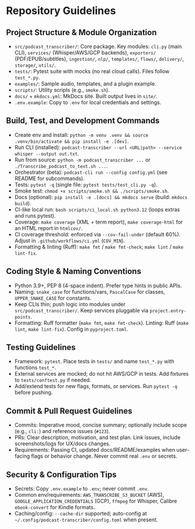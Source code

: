 # Repository Guidelines

## Project Structure & Module Organization
- `src/podcast_transcriber/`: Core package. Key modules: `cli.py` (main CLI), `services/` (Whisper/AWS/GCP backends), `exporters/` (PDF/EPUB/subtitles), `ingestion/`, `nlp/`, `templates/`, `flows/`, `delivery/`, `storage/`, `utils/`.
- `tests/`: Pytest suite with mocks (no real cloud calls). Files follow `test_*.py`.
- `examples/`: Sample audio, templates, and a plugin example.
- `scripts/`: Utility scripts (e.g., `smoke.sh`).
- `docs/` + `mkdocs.yml`: MkDocs site. Built output lives in `site/`.
- `.env.example`: Copy to `.env` for local credentials and settings.

## Build, Test, and Development Commands
- Create env and install: `python -m venv .venv && source .venv/bin/activate && pip install -e .[dev]`.
- Run CLI (installed): `podcast-transcriber --url <URL|path> --service whisper --output out.txt`.
- Run from source: `python -m podcast_transcriber ...` or `./Transcribe_podcast_to_text.sh ...`.
- Orchestrator (beta): `podcast-cli run --config config.yml` (see README for subcommands).
- Tests: `pytest -q` (single file: `pytest tests/test_cli.py -q`).
- Smoke test: `chmod +x scripts/smoke.sh && ./scripts/smoke.sh`.
- Docs (optional): `pip install -e .[docs] && mkdocs serve` (build: `mkdocs build`).
- CI-like local run: `bash scripts/ci_local.sh python3.12` (loops extras and runs pytest). 
 - Coverage: `make coverage` (XML + term report), `make coverage-html` for an HTML report in `htmlcov/`.
 - CI coverage threshold: enforced via `--cov-fail-under` (default 60%). Adjust in `.github/workflows/ci.yml` (`COV_MIN`).
 - Formatting & linting (Ruff): `make fmt` / `make fmt-check`; `make lint` / `make lint-fix`.

## Coding Style & Naming Conventions
- Python 3.9+, PEP 8 (4-space indent). Prefer type hints in public APIs.
- Naming: `snake_case` for functions/vars, `PascalCase` for classes, `UPPER_SNAKE_CASE` for constants.
- Keep CLIs thin; push logic into modules under `src/podcast_transcriber/`. Keep services pluggable via `project.entry-points`.
- Formatting: Ruff formatter (`make fmt`, `make fmt-check`). Linting: Ruff (`make lint`, `make lint-fix`). Config in `pyproject.toml`.

## Testing Guidelines
- Framework: `pytest`. Place tests in `tests/` and name `test_*.py` with functions `test_*`.
- External services are mocked; do not hit AWS/GCP in tests. Add fixtures to `tests/conftest.py` if needed.
- Add/extend tests for new flags, formats, or services. Run `pytest -q` before pushing.

## Commit & Pull Request Guidelines
- Commits: Imperative mood, concise summary; optionally include scope (e.g., `cli:`) and reference issues (`#123`).
- PRs: Clear description, motivation, and test plan. Link issues, include screenshots/logs for UX/docs changes.
- Requirements: Passing CI, updated docs/README/examples when user-facing flags or behavior change. Never commit real `.env` or secrets.

## Security & Configuration Tips
- Secrets: Copy `.env.example` to `.env`; never commit `.env`.
- Common env/requirements: `AWS_TRANSCRIBE_S3_BUCKET` (AWS), `GOOGLE_APPLICATION_CREDENTIALS` (GCP), `ffmpeg` for Whisper, Calibre `ebook-convert` for Kindle formats.
- Caching/config: `--cache-dir` supported; auto-config at `~/.config/podcast-transcriber/config.toml` when present.
